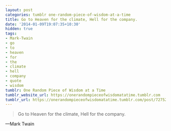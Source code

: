 ```yaml
---
layout: post
categories: tumblr one-random-piece-of-wisdom-at-a-time
title: Go to Heaven for the climate, Hell for the company.
date: '2014-01-09T19:07:35+10:30'
hidden: true
tags:
- Mark-Twain
- go
- to
- heaven
- for
- the
- climate
- hell
- company
- quote
- wisdom
tumblr: One Random Piece of Wisdom at a Time
tumblr_website_url: https://onerandompieceofwisdomatatime.tumblr.com
tumblr_url: https://onerandompieceofwisdomatatime.tumblr.com/post/72752691306/go-to-heaven-for-the-climate-hell-for-the
---
```

> Go to Heaven for the climate, Hell for the company.

—Mark Twain
